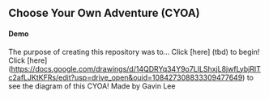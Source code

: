 ## Choose Your Own Adventure (CYOA)

#### Demo
The purpose of creating this repository was to...
Click [here] (tbd) to begin!
Click [here] (https://docs.google.com/drawings/d/14QDRYq34Y9o7LILShxjL8jwfLybjRlTc2afLJKtKFRs/edit?usp=drive_open&ouid=108427308833309477649) to see the diagram of this CYOA!
Made by Gavin Lee

